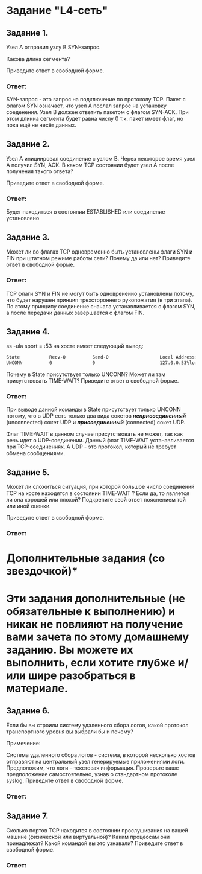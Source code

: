 # Задание "L4-сеть"

## Задание 1.

Узел А отправил узлу В SYN-запрос.

Какова длина сегмента?

Приведите ответ в свободной форме.


### Ответ: 

SYN-запрос - это запрос на подключение по протоколу TCP. 
Пакет с флагом SYN означает, что узел А послал запрос на установку соеденения. Узел В должен ответить пакетом с флагом SYN-ACK.
При этом длинна сегмента будет равна числу 0 т.к. пакет имеет флаг, но пока ещё не несёт данных.


## Задание 2.

Узел А инициировал соединение с узлом В.
Через некоторое время узел А получил SYN, ACK.
В каком TCP состоянии будет узел А после получения такого ответа?

Приведите ответ в свободной форме.

### Ответ: 

Будет находиться в состоянии ESTABLISHED или соединение установлено


## Задание 3.

Может ли во флагах TCP одновременно быть установлены флаги SYN и FIN при штатном режиме работы сети?
Почему да или нет?
Приведите ответ в свободной форме.

### Ответ: 

TCP флаги SYN и FIN не могут быть одноврененно установлены потому, что будет нарушен принцип трехстороннего рукопожатия (в три этапа). По этому принципу соединение сначала устанавливается с флагом SYN, а после передачи данных завершается с флагом FIN.


## Задание 4.

ss -ula sport = :53 на хосте имеет следующий вывод:

```bash
State           Recv-Q          Send-Q                   Local Address:Port                     Peer Address:Port          Process
UNCONN          0               0                        127.0.0.53%lo:domain                        0.0.0.0:*
```

Почему в State присутствует только UNCONN?
Может ли там присутствовать TIME-WAIT?
Приведите ответ в свободной форме.

### Ответ: 

При выводе данной команды в State присутствует только UNCONN потому, что в UDP есть только два вида сокетов ***неприсоединенный*** (unconnected) сокет UDP и ***присоединенный*** (connected) сокет UDP.

Флаг TIME-WAIT в данном случае присутствовать не может, так как речь идет о UDP-соединении. Данный флаг TIME-WAIT устанавливается при TCP-соединениях. А UDP - это протокол, который не требует обмена сообщениями.

## Задание 5.

Может ли сложиться ситуация, при которой большое число соединений TCP на хосте находятся в состоянии TIME-WAIT ?
Если да, то является ли она хорошей или плохой?
Подкрепите свой ответ пояснением той или иной оценки.

Приведите ответ в свободной форме.

### Ответ: 




# Дополнительные задания (со звездочкой)*
# Эти задания дополнительные (не обязательные к выполнению) и никак не повлияют на получение вами зачета по этому домашнему заданию. Вы можете их выполнить, если хотите глубже и/или шире разобраться в материале.

## Задание 6.

Если бы вы строили систему удаленного сбора логов, какой протокол транспортного уровня вы выбрали бы и почему?

Примечение:

Система удаленного сбора логов - система, в которой несколько хостов отправяют на центральный узел генерируемые приложениями логи. Предположим, что логи – текстовая информация.
Проверьте ваше предположение самостоятельно, узнав о стандартном протоколе syslog.
Приведите ответ в свободной форме.

### Ответ: 




## Задание 7.

Сколько портов TCP находится в состоянии прослушивания на вашей машине (физической или виртуальной)?
Каким процессам они принадлежат?
Какой командой вы это узнавали?
Приведите ответ в свободной форме.

### Ответ: 






